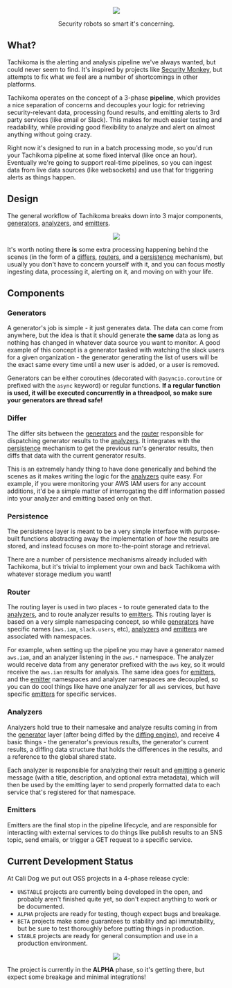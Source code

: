 <p align="center">
    <img align="center" src="https://user-images.githubusercontent.com/1072598/34377019-e1f96e5c-eaa3-11e7-9778-4550b4c7ddc5.png">
    <p align="center">Security robots so smart it's concerning.</p>
</p>


## What?

Tachikoma is the alerting and analysis pipeline we've always wanted, but could never seem to find. It's inspired by projects like [Security Monkey](https://github.com/netflix/security_monkey), but attempts to fix what we feel are a number of shortcomings in other platforms.

Tachikoma operates on the concept of a 3-phase **pipeline**, which provides a nice separation of concerns and decouples your logic for retrieving security-relevant data, processing found results, and emitting alerts to 3rd party services (like email or Slack). This makes for much easier testing and readability, while providing good flexibility to analyze and alert on almost anything without going crazy.

Right now it's designed to run in a batch processing mode, so you'd run your Tachikoma pipeline at some fixed interval (like once an hour). Eventually we're going to support real-time pipelines, so you can ingest data from live data sources (like websockets) and use that for triggering alerts as things happen. 

## Design

The general workflow of Tachikoma breaks down into 3 major components, [generators](#generators), [analyzers](#analyzers), and [emitters](#emitters). 

<p align="center">
    <img align="center" src="https://user-images.githubusercontent.com/1072598/31879375-1d6543e8-b792-11e7-8cab-fcce32ab1957.png">
</p>

It's worth noting there **is** some extra processing happening behind the scenes (in the form of a [differs](#differs), [routers](#routers), and a [persistence](#persistence) mechanism), but usually you don't have to concern yourself with it, and you can focus mostly ingesting data, processing it, alerting on it, and moving on with your life.

## Components 

### Generators 

A generator's job is simple - it just generates data. The data can come from anywhere, but the idea is that it should generate **the same** data as long as nothing has changed in whatever data source you want to monitor. A good example of this concept is a generator tasked with watching the slack users for a given organization - the generator generating the list of users will be the exact same every time until a new user is added, or a user is removed. 

Generators can be either coroutines (decorated with `@asyncio.coroutine` or prefixed with the `async` keyword) or regular functions. **If a regular function is used, it will be executed concurrently in a threadpool, so make sure your generators are thread safe!** 

### Differ

The differ sits between the [generators](#generators) and the [router](#router) responsible for dispatching generator results to the [analyzers](#analyzers). It integrates with the [persistence](#persistence) mechanism to get the previous run's generator results, then diffs that data with the current generator results. 

This is an extremely handy thing to have done generically and behind the scenes as it makes writing the logic for the [analyzers](#analyzers) quite easy. For example, if you were monitoring your AWS IAM users for any account additions, it'd be a simple matter of interrogating the diff information passed into your analyzer and emitting based only on that. 

### Persistence

The persistence layer is meant to be a very simple interface with purpose-built functions abstracting away the implementation of *how* the results are stored, and instead focuses on more to-the-point storage and retrieval. 

There are a number of persistence mechanisms already included with Tachikoma, but it's trivial to implement your own and back Tachikoma with whatever storage medium you want!

### Router

The routing layer is used in two places - to route generated data to the [analyzers](#analyzers), and to route analyzer results to [emitters](#emitters). This routing layer is based on a very simple namespacing concept, so while [generators](#generators) have specific names (`aws.iam`, `slack.users`, etc), [analyzers](#analyzers) and [emitters](#emitters) are associated with namespaces. 

For example, when setting up the pipeline you may have a generator named `aws.iam`, and an analyzer listening in the `aws.*` namespace. The analyzer would receive data from any generator prefixed with the `aws` key, so it would receive the `aws.ian` results for analysis. The same idea goes for [emitters](#emitters), and the [emitter](#emitters) namespaces and analyzer namespaces are decoupled, so you can do cool things like have one analyzer for all `aws` services, but have specific [emitters](#emitters) for specific services. 

### Analyzers

Analyzers hold true to their namesake and analyze results coming in from the [generator](#generators) layer (after being diffed by the [diffing engine](#differ)), and receive 4 basic things - the generator's previous results, the generator's current results, a diffing data structure that holds the differences in the results, and a reference to the global shared state. 

Each analyzer is responsible for analyzing their result and [emitting](#emitters) a generic message (with a title, description, and optional extra metadata), which will then be used by the emitting layer to send properly formatted data to each service that's registered for that namespace.

### Emitters

Emitters are the final stop in the pipeline lifecycle, and are responsible for interacting with external services to do things like publish results to an SNS topic, send emails, or trigger a GET request to a specific service. 


## Current Development Status

At Cali Dog we put out OSS projects in a 4-phase release cycle:

* `UNSTABLE` projects are currently being developed in the open,  and probably aren't finished quite yet, so don't expect anything to work or be documented. 
* `ALPHA` projects are ready for testing, though expect bugs and breakage.
* `BETA` projects make some guarantees to stability and api immutability, but be sure to test thoroughly before putting things in production.
* `STABLE` projects are ready for general consumption and use in a production environment.

<p align="center">
    <img align="center" src="https://user-images.githubusercontent.com/1072598/31913475-08f3d162-b7fc-11e7-9cd1-1cd31c055de7.gif">
</p>

The project is currently in the **ALPHA** phase, so it's getting there, but expect some breakage and minimal integrations!
